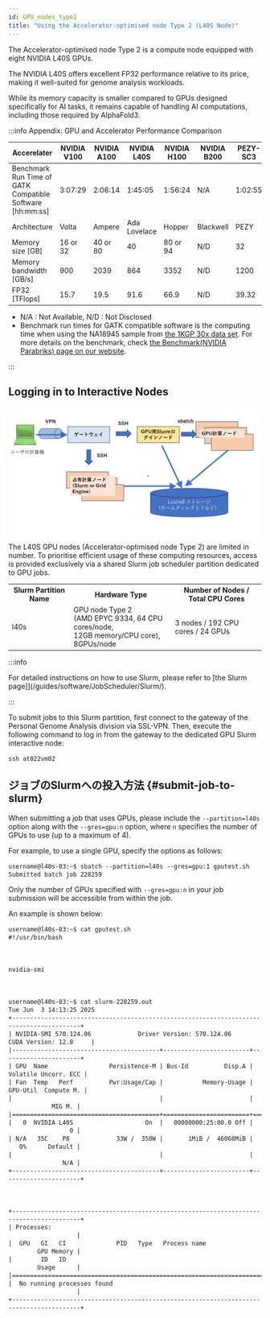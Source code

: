 ```yaml
---
id: GPU_nodes_type2
title: "Using the Accelerator-optimised node Type 2 (L40S Node)"
---
```



The Accelerator-optimised node Type 2 is a compute node equipped with eight NVIDIA L40S GPUs.

The NVIDIA L40S offers excellent FP32 performance relative to its price, making it well-suited for genome analysis workloads.

While its memory capacity is smaller compared to GPUs designed specifically for AI tasks, it remains capable of handling AI computations, including those required by AlphaFold3.



:::info Appendix: GPU and Accelerator Performance Comparison



| Accerelater  | NVIDIA V100 | NVIDIA A100 | NVIDIA L40S | NVIDIA H100 | NVIDIA B200 | PEZY-SC3 | 
|--------------|-------------|-------------|-------------|-------------|-------------|----------|
| Benchmark Run Time of GATK Compatible Software [hh:mm:ss] | 3:07:29 | 2:06:14 | 1:45:05 | 1:56:24 | N/A    | 1:02:55      |
| Architecture | Volta       | Ampere      | Ada Lovelace| Hopper      | Blackwell   | PEZY     |
| Memory size [GB]       | 16 or 32 | 40 or 80 | 40         | 80 or 94   | N/D         |  32      | 
| Memory bandwidth [GB/s] | 900 | 2039 | 864         | 3352        | N/D         | 1200     |
| FP32 [TFlops]        | 15.7  | 19.5      | 91.6        | 66.9        | N/D         | 39.32    |

- N/A : Not Available, N/D : Not Disclosed
- Benchmark run times for GATK compatible software is the computing time when using the NA18945 sample from [the 1KGP 30x data set](https://www.internationalgenome.org/data-portal/data-collection/30x-grch38). For more details on the benchmark, check [the Benchmark(NVIDIA Parabriks) page on our website](https://sc.ddbj.nig.ac.jp/advanced_guides/benchmark_parabricks).

:::


## Logging in to Interactive Nodes


![](pg_gpu_slurm.png)


The L40S GPU nodes (Accelerator-optimised node Type 2) are limited in number. To prioritise efficient usage of these computing resources, access is provided exclusively via a shared Slurm job scheduler partition dedicated to GPU jobs.


<table>
<tr>
<th>Slurm Partition Name</th>
<th>Hardware Type</th>
<th>Number of Nodes / Total CPU Cores</th>
</tr>

<tr>
<td>l40s</td>
<td>
GPU node Type 2<br />
(AMD EPYC 9334, 64 CPU cores/node, <br />
12GB memory/CPU core), 8GPUs/node
</td>
<td>3 nodes / 192 CPU cores / 24 GPUs</td>
</tr>

</table>


:::info

For detailed instructions on how to use Slurm, please refer to [the Slurm page]](/guides/software/JobScheduler/Slurm/).

:::


To submit jobs to this Slurm partition, first connect to the gateway of the Personal Genome Analysis division via SSL-VPN.
Then, execute the following command to log in from the gateway to the dedicated GPU Slurm interactive node:



```
ssh at022vm02
```



## ジョブのSlurmへの投入方法 {#submit-job-to-slurm}


When submitting a job that uses GPUs, please include the `--partition=l40s` option along with the `--gres=gpu:n` option, where `n` specifies the number of GPUs to use (up to a maximum of 4).

For example, to use a single GPU, specify the options as follows:


```
username@l40s-03:~$ sbatch --partition=l40s --gres=gpu:1 gputest.sh
Submitted batch job 228259
```

Only the number of GPUs specified with `--gres=gpu:n` in your job submission will be accessible from within the job.

An example is shown below:


```
username@l40s-03:~$ cat gputest.sh
#!/usr/bin/bash



nvidia-smi



username@l40s-03:~$ cat slurm-228259.out
Tue Jun  3 14:13:25 2025
+-----------------------------------------------------------------------------------------+
| NVIDIA-SMI 570.124.06             Driver Version: 570.124.06
CUDA Version: 12.8     |
|-----------------------------------------+------------------------+----------------------+
| GPU  Name                 Persistence-M | Bus-Id          Disp.A |
Volatile Uncorr. ECC |
| Fan  Temp   Perf          Pwr:Usage/Cap |           Memory-Usage |
GPU-Util  Compute M. |
|                                         |                        |
            MIG M. |
|=========================================+========================+======================|
|   0  NVIDIA L40S                    On  |   00000000:25:00.0 Off |
                 0 |
| N/A   35C    P8             33W /  350W |       1MiB /  46068MiB |
   0%      Default |
|                                         |                        |
               N/A |
+-----------------------------------------+------------------------+----------------------+



+-----------------------------------------------------------------------------------------+
| Processes:
                   |
|  GPU   GI   CI              PID   Type   Process name
        GPU Memory |
|        ID   ID
        Usage      |
|=========================================================================================|
|  No running processes found
                   |
+-----------------------------------------------------------------------------------------+
```



